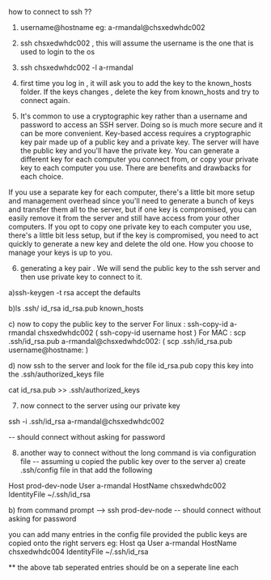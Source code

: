 how to connect to ssh ??

1) username@hostname  eg: a-rmandal@chsxedwhdc002

2) ssh chsxedwhdc002  , this will assume the username is the one that is used to login to the os

3) ssh chsxedwhdc002  -l a-rmandal


4) first time you log in , it will ask you to add the key to the known_hosts folder.
If the keys changes , delete the key from known_hosts and try to connect again.


5) It's common to use a cryptographic key rather than a username and password to access an SSH server. Doing so is much more secure and it can be more convenient. Key-based access requires a cryptographic key pair made up of a public key and a private key. The server will have the public key and you'll have the private key. You can generate a different key for each computer you connect from, or copy your private key to each computer you use. There are benefits and drawbacks for each choice.

If you use a separate key for each computer, there's a little bit more setup and management overhead since you'll need to generate a bunch of keys and transfer them all to the server, but if one key is compromised, you can easily remove it from the server and still have access from your other computers. If you opt to copy one private key to each computer you use, there's a little bit less setup, but if the key is compromised, you need to act quickly to generate a new key and delete the old one. How you choose to manage your keys is up to you.


6) generating a key pair . We will send the public key to the ssh server and then use private key to connect to it.

a)ssh-keygen -t rsa
accept the defaults

b)ls .ssh/
id_rsa		id_rsa.pub	known_hosts

c) now to copy the public key to the server
For linux : ssh-copy-id a-rmandal chsxedwhdc002     ( ssh-copy-id username host )
For MAC : scp .ssh/id_rsa.pub a-rmandal@chsxedwhdc002:   ( scp .ssh/id_rsa.pub username@hostname: )

d) now ssh to the server and look for the file id_rsa.pub
copy this key into the .ssh/authorized_keys file

cat id_rsa.pub >> .ssh/authorized_keys


7) now connect to the server using our private key

ssh -i .ssh/id_rsa a-rmandal@chsxedwhdc002

-- should connect without asking for password

8) another way to connect without the long command is via configuration file
-- assuming u copied the public key over to the server
a) create .ssh/config  file
in that add the following

Host prod-dev-node
User a-rmandal
HostName chsxedwhdc002
IdentityFile ~/.ssh/id_rsa

b) from command prompt --> ssh prod-dev-node
-- should connect without asking for password 


 you can add many entries in the config file provided the public keys are copied onto the right servers
eg:
Host qa
User a-rmandal
HostName chsxedwhdc004
IdentityFile ~/.ssh/id_rsa


** the above tab seperated entries  should be on a seperate line each

